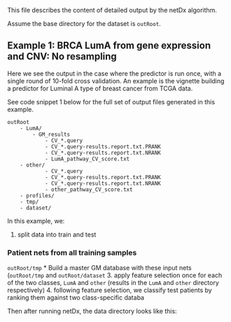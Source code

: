 This file describes the content of detailed output by the netDx algorithm.

Assume the base directory for the dataset is `outRoot`.

## Example 1: BRCA LumA from gene expression and CNV: No resampling
Here we see the output in the case where the predictor is run once, with a single round of 10-fold cross validation. An example is the vignette building a predictor for Luminal A type of breast cancer from TCGA data.

See code snippet 1 below for the full set of output files generated in this example. 


```
outRoot
	- LumA/
		- GM_results
			- CV_*.query
			- CV_*.query-results.report.txt.PRANK
			- CV_*.query-results.report.txt.NRANK
			- LumA_pathway_CV_score.txt
	- other/ 
			- CV_*.query
			- CV_*.query-results.report.txt.PRANK
			- CV_*.query-results.report.txt.NRANK
			- other_pathway_CV_score.txt
	- profiles/
	- tmp/
	- dataset/
```
In this example, we:
1. split data into train and test
### Patient nets from all training samples
`outRoot/tmp`
	* Build a master GM database with these input nets (`outRoot/tmp` and `outRoot/dataset`
3. apply feature selection once for each of the two classes, `LumA` and `other` (results in the `LumA` and `other` directory respectively)
4. following feature selection, we classify test patients by ranking them against two class-specific databa

Then after running netDx, the data directory looks like this:


